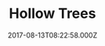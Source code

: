 ---
date: 2017-08-13T08:22:58.000Z
title: Hollow Trees
latitude: 52.07751933631437
longitude: 0.907052987412149
category: checkin
---